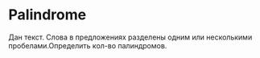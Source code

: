 # Palindrome
Дан текст. Слова в предложениях разделены одним или несколькими пробелами.Определить кол-во палиндромов.
